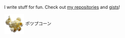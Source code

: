 I write stuff for fun. Check out [my repositories] and [gists]!

[my repositories]: https://github.com/thegamecracks?tab=repositories&q=&type=source
[gists]: https://gist.github.com/thegamecracks

<img src="https://raw.githubusercontent.com/thegamecracks/thegamecracks/main/images/popcorn.png"
        href="https://youtu.be/BXPqkGGPLCI?t=2"
        style="vertical-align: middle;" />
ポツプコーン

<!--
**thegamecracks/thegamecracks** is a ✨ _special_ ✨ repository because its `README.md` (this file) appears on your GitHub profile.

Here are some ideas to get you started:

- 🔭 I’m currently working on ...
- 🌱 I’m currently learning ...
- 👯 I’m looking to collaborate on ...
- 🤔 I’m looking for help with ...
- 💬 Ask me about ...
- 📫 How to reach me: ...
- 😄 Pronouns: ...
- ⚡ Fun fact: ...
-->
